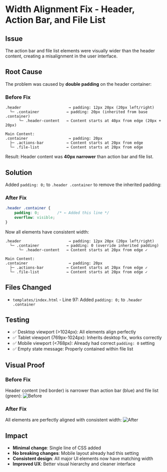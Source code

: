 # Width Alignment Fix - Header, Action Bar, and File List

## Issue
The action bar and file list elements were visually wider than the header content, creating a misalignment in the user interface.

## Root Cause
The problem was caused by **double padding** on the header container:

### Before Fix
```
.header                     → padding: 12px 20px (20px left/right)
  └─ .container            → padding: 20px (inherited from base .container)
      └─ .header-content   → Content starts at 40px from edge (20px + 20px)

Main Content:
.container                  → padding: 20px
  ├─ .actions-bar          → Content starts at 20px from edge
  └─ .file-list            → Content starts at 20px from edge
```

Result: Header content was **40px narrower** than action bar and file list.

## Solution
Added `padding: 0;` to `.header .container` to remove the inherited padding:

### After Fix
```css
.header .container {
    padding: 0;        /* ← Added this line */
    overflow: visible;
}
```

Now all elements have consistent width:
```
.header                     → padding: 12px 20px (20px left/right)
  └─ .container            → padding: 0 (override inherited padding)
      └─ .header-content   → Content starts at 20px from edge ✓

Main Content:
.container                  → padding: 20px
  ├─ .actions-bar          → Content starts at 20px from edge ✓
  └─ .file-list            → Content starts at 20px from edge ✓
```

## Files Changed
- `templates/index.html` - Line 97: Added `padding: 0;` to `.header .container`

## Testing
- ✅ Desktop viewport (>1024px): All elements align perfectly
- ✅ Tablet viewport (769px-1024px): Inherits desktop fix, works correctly
- ✅ Mobile viewport (<768px): Already had correct `padding: 0` setting
- ✅ Empty state message: Properly contained within file list

## Visual Proof

### Before Fix
Header content (red border) is narrower than action bar (blue) and file list (green):
![Before](https://github.com/user-attachments/assets/26f535a6-94f8-4923-b488-c31512baf166)

### After Fix
All elements are perfectly aligned with consistent width:
![After](https://github.com/user-attachments/assets/78e41ed9-cd8b-4810-a2c8-8cef6a7a5dbf)

## Impact
- **Minimal change**: Single line of CSS added
- **No breaking changes**: Mobile layout already had this setting
- **Consistent design**: All major UI elements now have matching width
- **Improved UX**: Better visual hierarchy and cleaner interface
